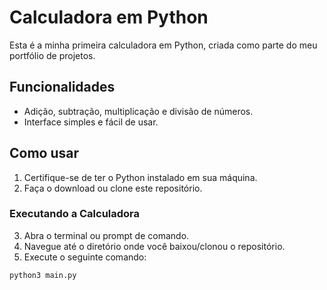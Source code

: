 # Calculadora em Python

Esta é a minha primeira calculadora em Python, criada como parte do meu portfólio de projetos.

## Funcionalidades

- Adição, subtração, multiplicação e divisão de números.
- Interface simples e fácil de usar.

## Como usar

1. Certifique-se de ter o Python instalado em sua máquina.
2. Faça o download ou clone este repositório.

### Executando a Calculadora

3. Abra o terminal ou prompt de comando.
4. Navegue até o diretório onde você baixou/clonou o repositório.
5. Execute o seguinte comando:

```bash
python3 main.py
